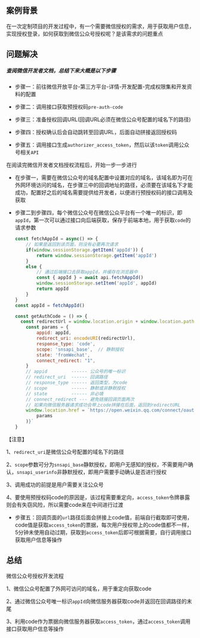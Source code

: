 ## 案例背景

在一次定制项目的开发过程中，有一个需要微信授权的需求，用于获取用户信息，实现授权登录，如何获取到微信公众号授权呢？是该需求的问题重点

## 问题解决

##### 查阅微信开发者文档，总结下来大概是以下步骤

- 步骤一：前往微信开放平台-第三方平台-详情-开发配置-完成权限集和开发资料的配置

- 步骤二：调用接口获取预授权码`pre-auth-code`
- 步骤三：准备授权回调URL(回调URL必须在微信公众号配置的域名下的路径)
- 步骤四：授权确认后会自动跳转至回调URL，后面自动拼接返回授权码
- 步骤五：调用接口生成`authorizer_access_token`，然后以该`token`调用公众号相关`API`

在阅读完微信开发者文档授权流程后，开始一步一步进行

- 在步骤一，需要在微信公众号的域名配置中设置对应的域名，该域名即为可在外网环境访问的域名，在步骤三中的回调地址的路径，必须要在该域名下才能成功，配置好之后的域名需要提供给开发者，以便进行预授权码的接口调用及获取

- 步骤二到步骤四，每个微信公众号在微信公众平台有一个唯一的标识，即`appId`，第一次可以通过接口向后端获取，保存于前端本地，用于获取`code`的请求参数

  ```js
  const fetchAppId = async() => {
      // 如果是返回到该页面，则没有必要再次请求
      if(window.sessionStorage.getItem('appId')) {
          return window.sessionStorage.getItem('appId')
      }
      else {
          // 通过后端接口去获取appId，并缓存在浏览器中
          const { appId } = await api.fetchAppId()
          window.sessionStorage.setItem('appId', appId)
          return appId
      }
  }
  const appId = fetchAppId()
  ```

  ```js
  const getAuthCode = () => {
  	const redirectUrl = window.location.origin + window.location.pathname
      const params = {
          appid: appId,
          redirect_uri: encodeURI(redirectUrl),
          response_type: 'code',
          scope: 'snsapi_base',  // 静默授权
          state: 'fromWechat',
          connect_redirect: "1",
      }
      // appid         ------ 公众号的唯一标识
      // redirect_uri  ------ 回调路径
      // response_type ------ 返回类型，为code
      // scope         ------ 静默或非静默授权
      // state         ------ 非必填
      // connect_redirect --- 避免链接回调页面两次
      // 如果向微信服务器请求成功会带上code拼接在后面，返回到redirectURL
      window.location.href = `https://open.weixin.qq.com/connect/oauth2/authorize?${qs.stringify(
          params
      )}`
  }
  ```

【注意】

1、`redirect_uri`是微信公众号配置的域名下的路径

2、`scope`参数可分为`snsapi_base`静默授权，即用户无感知的授权，不需要用户确认，`snsapi_userinfo`非静默授权，即用户需要手动确认是否进行授权

3、调用成功的前提是用户需要关注公众号

4、要使用预授权码code的原因是，该过程需要重定向，`access_token`令牌暴露则会有失窃风险，所以需要code来在中间进行过渡

- 步骤五：回调页面的`url`路径后面会拼接上code值，前端自行截取即可使用，code值是获取`access_token`的票据，每次用户授权带上的code值都不一样，5分钟未使用自动过期，获取到`access_token`后即可根据需要，自行调用接口获取用户信息等操作

## 总结

微信公众号授权开发流程

1、微信公众号配置了外网可访问的域名，用于重定向获取code

2、通过微信公众号唯一标识`appId`向微信服务器获取code并返回在回调路径的末尾

3、利用code作为票据向微信服务器获取`access_token`，通过`access_token`调用接口获取用户信息等操作

